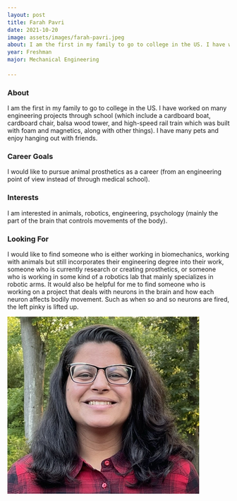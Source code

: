```yaml
---
layout: post
title: Farah Pavri 
date: 2021-10-20
image: assets/images/farah-pavri.jpeg
about: I am the first in my family to go to college in the US. I have worked on many engineering projects through school (which include a cardboard boat, cardboard chair, balsa wood tower, and high-speed rail train which was built with foam and magnetics, along with other things). I have many pets and enjoy hanging out with friends.
year: Freshman
major: Mechanical Engineering

---
```


### About

I am the first in my family to go to college in the US. I have worked on many engineering projects through school (which include a cardboard boat, cardboard chair, balsa wood tower, and high-speed rail train which was built with foam and magnetics, along with other things). I have many pets and enjoy hanging out with friends.

### Career Goals

I would like to pursue animal prosthetics as a career (from an engineering point of view instead of through medical school).

### Interests

I am interested in animals, robotics, engineering, psychology (mainly the part of the brain that controls movements of the body).

### Looking For

I would like to find someone who is either working in biomechanics, working with animals but still incorporates their engineering degree into their work, someone who is currently research or creating prosthetics, or someone who is working in some kind of a robotics lab that mainly specializes in robotic arms. It would also be helpful for me to find someone who is working on a project that deals with neurons in the brain and how each neuron affects bodily movement. Such as when so and so neurons are fired, the left pinky is lifted up.

<div class="text-center my-5">
    <img src="assets/images/farah-pavri.jpeg" alt="Farah Pavri" class="rounded post-img" />
</div>
